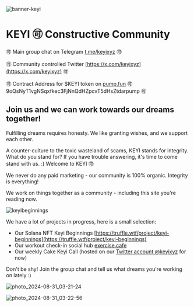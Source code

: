 ![banner-keyi](https://github.com/user-attachments/assets/334b45cf-0499-4490-9639-5e17de2ff4f7)

# KEYI 🉑 Constructive Community

🉑   Main group chat on Telegram [t.me/keyixyz](t.me/keyixyz)   🉑

🉑   Community controlled Twitter [https://x.com/keyixyz](https://x.com/keyixyz)   🉑

🉑   Contract Address for $KEYI token on [pump.fun](https://pump.fun/9oQsNyT1vgNSqxfkec3FjNnQdHZpcvT5dHsZtdarpump)   🉑   9oQsNyT1vgNSqxfkec3FjNnQdHZpcvT5dHsZtdarpump   🉑

## Join us and we can work towards our dreams together! 

Fulfilling dreams requires honesty. We like granting wishes, and we support each other. 

A counter-culture to the toxic wasteland of scams, KEYI stands for integrity. What do you stand for? If you have trouble answering, it's time to come stand with us. :) Welcome to KEYI 🉑

We never do any paid marketing - our community is 100% organic. Integrity is everything!

We work on things together as a community - including this site you're reading now.


![keyibeginnings](https://github.com/user-attachments/assets/082b12eb-86e4-4ed8-869c-7ada283bee58)


We have a lot of projects in progress, here is a small selection:

- Our Solana NFT Keyi Beginnings [https://truffle.wtf/project/keyi-beginnings](https://truffle.wtf/project/keyi-beginnings)
- Our workout check-in social hub [exercise.cafe](https://exercise.cafe/public/local)
- Our weekly Cake Keyi Call (hosted on our [Twitter account @keyixyz](https://x.com/keyixyz) for now)

Don't be shy! Join the group chat and tell us what dreams you're working on lately :)


![photo_2024-08-31_03-21-24](https://github.com/user-attachments/assets/dfb1624d-beb5-4eff-922d-089455a02bcb)



![photo_2024-08-31_03-22-56](https://github.com/user-attachments/assets/7281cc69-9142-4fb6-b47b-1582d5c5971a)
